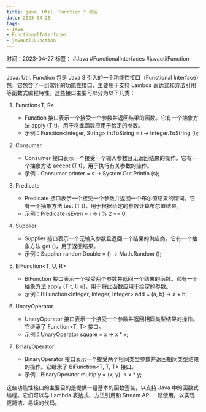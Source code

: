 ```yaml
---
title: java. Util. Function.* 介绍
date: 2023-04-28
tags: 
- Java 
- FunctionalInterfaces 
- javautilFunction
---
```


时间：2023-04-27
标签： #Java #FunctionalInterfaces #javautilFunction

---

Java. Util. Function 包是 Java 8 引入的一个功能性接口（Functional Interface）包，它包含了一组常用的功能性接口，主要用于支持 Lambda 表达式和方法引用等函数式编程特性。这些接口主要可以分为以下几类：

1. Function<T, R>
   - Function 接口表示一个接受一个参数并返回结果的函数。它有一个抽象方法 apply (T t)，用于将此函数应用于给定的参数。
   - 示例：Function<Integer, String> intToString = i -> Integer.ToString (i);

2. Consumer<T>
   - Consumer 接口表示一个接受一个输入参数且无返回结果的操作。它有一个抽象方法 accept (T t)，用于执行有关参数的操作。
   - 示例：Consumer<String> printer = s -> System.Out.Println (s);

3. Predicate<T>
   - Predicate 接口表示一个接受一个参数并返回一个布尔值结果的谓词。它有一个抽象方法 test (T t)，用于根据给定的参数计算布尔值结果。
   - 示例：Predicate<Integer> isEven = i -> i % 2 == 0;

4. Supplier<T>
   - Supplier 接口表示一个无输入参数且返回一个结果的供应商。它有一个抽象方法 get ()，用于返回结果。
   - 示例：Supplier<Double> randomDouble = () -> Math.Random ();

5. BiFunction<T, U, R>
   - BiFunction 接口表示一个接受两个参数并返回一个结果的函数。它有一个抽象方法 apply (T t, U u)，用于将此函数应用于给定的参数。
   - 示例：BiFunction<Integer, Integer, Integer> add = (a, b) -> a + b;

6. UnaryOperator<T>
   - UnaryOperator 接口表示一个接受一个参数并返回相同类型结果的操作。它继承了 Function<T, T> 接口。
   - 示例：UnaryOperator<Integer> square = x -> x * x;

7. BinaryOperator<T>
   - BinaryOperator 接口表示一个接受两个相同类型参数并返回相同类型结果的操作。它继承了 BiFunction<T, T, T> 接口。
   - 示例：BinaryOperator<Integer> multiply = (x, y) -> x * y;

这些功能性接口的主要目的是提供一组基本的函数签名，以支持 Java 中的函数式编程。它们可以与 Lambda 表达式、方法引用和 Stream API 一起使用，以实现更简洁、易读的代码。